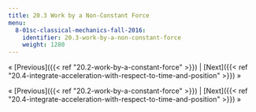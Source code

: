 ```yaml
---
title: 20.3 Work by a Non-Constant Force
menu:
  8-01sc-classical-mechanics-fall-2016:
    identifier: 20.3-work-by-a-non-constant-force
    weight: 1280
---
```

« [Previous]({{< ref "20.2-work-by-a-constant-force" >}}) | [Next]({{< ref "20.4-integrate-acceleration-with-respect-to-time-and-position" >}}) »

« [Previous]({{< ref "20.2-work-by-a-constant-force" >}}) | [Next]({{< ref "20.4-integrate-acceleration-with-respect-to-time-and-position" >}}) »
